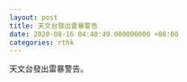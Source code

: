 ```yaml
---
layout: post
title: 天文台發出雷暴警告
date: 2020-08-16 04:40:49.000000000 +08:00
categories: rthk
---
```


天文台發出雷暴警告。
